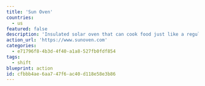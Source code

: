 ```yaml
---
title: 'Sun Oven'
countries:
  - us
featured: false
description: 'Insulated solar oven that can cook food just like a regular oven.'
action_url: 'https://www.sunoven.com'
categories:
  - e71796f8-4b3d-4f40-a1a8-527fb0fdf854
tags:
  - shift
blueprint: action
id: cfbbb4ae-6aa7-47f6-ac40-d118e58e3b86
---
```

